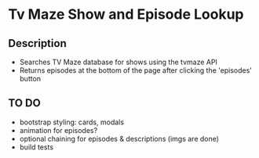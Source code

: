 # Tv Maze Show and Episode Lookup

## Description
- Searches TV Maze database for shows using the tvmaze API
- Returns episodes at the bottom of the page after clicking the 'episodes' button

## TO DO
- bootstrap styling: cards, modals
- animation for episodes?
- optional chaining for episodes & descriptions (imgs are done)
- build tests
